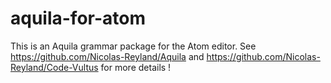 # aquila-for-atom

This is an Aquila grammar package for the Atom editor.
See https://github.com/Nicolas-Reyland/Aquila and https://github.com/Nicolas-Reyland/Code-Vultus for more details !
